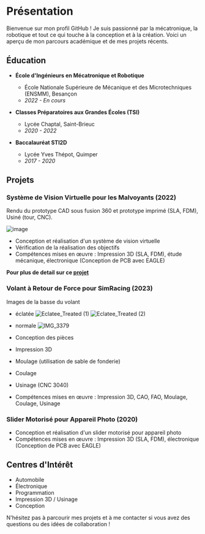 # Présentation

Bienvenue sur mon profil GitHub ! Je suis passionné par la mécatronique, la robotique et tout ce qui touche à la conception et à la création. Voici un aperçu de mon parcours académique et de mes projets récents.

## Éducation

- **École d'Ingénieurs en Mécatronique et Robotique**
  - École Nationale Supérieure de Mécanique et des Microtechniques (ENSMM), Besançon
  - _2022 - En cours_

- **Classes Préparatoires aux Grandes Écoles (TSI)**
  - Lycée Chaptal, Saint-Brieuc
  - _2020 - 2022_

- **Baccalauréat STI2D**
  - Lycée Yves Thépot, Quimper
  - _2017 - 2020_

## Projets


### Système de Vision Virtuelle pour les Malvoyants (2022) 

Rendu du prototype CAD sous fusion 360 et prototype imprimé (SLA, FDM), Usiné (tour, CNC).

![image](https://user-images.githubusercontent.com/104011562/233788835-853165fa-80de-4ed4-a08e-cf7ed33c525e.png)

- Conception et réalisation d'un système de vision virtuelle
- Vérification de la réalisation des objectifs
- Compétences mises en œuvre : Impression 3D (SLA, FDM), étude mécanique, électronique (Conception de PCB avec EAGLE)

**Pour plus de detail sur ce [projet](https://github.com/TUDAYFR/Vision-Impaired-Devices)**

### Volant à Retour de Force pour SimRacing (2023)

Images de la basse du volant 
- éclatée
![Eclatee_Treated (1)](https://github.com/TUDAYFR/myprojects/assets/104011562/a770d250-96ec-4b04-9a5e-59e364538b97)
![Eclatee_Treated (2)](https://github.com/TUDAYFR/myprojects/assets/104011562/a87de002-545a-4b5c-b5fa-ca81d68f6692)
- normale
![IMG_3379](https://github.com/TUDAYFR/myprojects/assets/104011562/f20ac215-e842-4341-88f0-bd456b67afd7)

- Conception des pièces
- Impression 3D
- Moulage (utilisation de sable de fonderie)
- Coulage
- Usinage (CNC 3040)
- Compétences mises en œuvre : Impression 3D, CAO, FAO, Moulage, Coulage, Usinage

### Slider Motorisé pour Appareil Photo (2020)

- Conception et réalisation d'un slider motorisé pour appareil photo
- Compétences mises en œuvre : Impression 3D (SLA, FDM), électronique (Conception de PCB avec EAGLE)

## Centres d'Intérêt

- Automobile
- Électronique
- Programmation
- Impression 3D / Usinage
- Conception

N'hésitez pas à parcourir mes projets et à me contacter si vous avez des questions ou des idées de collaboration !
